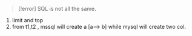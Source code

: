 
> [!error] SQL is not all the same. 

1. limit and top
2. from t1,t2 , mssql will create a [a--> b] while mysql will create two col. 

